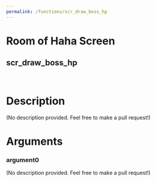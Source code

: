 ```yaml
---
permalink: /functions/scr_draw_boss_hp
---
```

# Room of Haha Screen  
## scr_draw_boss_hp  
&nbsp;  
# Description  
(No description provided. Feel free to make a pull request!) 
&nbsp;  
# Arguments
### argument0
(No description provided. Feel free to make a pull request!)
&nbsp;  


